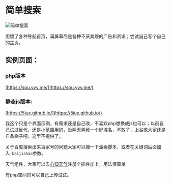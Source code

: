 # 简单搜索
![简单搜索](https://raw.githubusercontent.com/5iux/sou/master/img.gif)

用惯了各种导航首页，满屏幕尽是各种不厌其烦的广告和资讯；尝试自己写个自己的主页。

## 实例页面：
### php版本
[https://sou.yyv.me/](https://sou.yyv.me/) 
### 静态js版本:
[https://5iux.github.io/](https://5iux.github.io/) 

我这个只是个界面示例，有需求还是自己改，不喜欢php想换成js也可以；以前自己试过反代，还是小范围用的，没两天弄死一个好域名，不敢了，上谷歌大家还是自备梯子吧，这里不提供了。

关于百度搜索出来百家号的问题大家可以搜一下油猴脚本，或者在关键词后面加入`-baijiahao`参数。

天气组件，大家可以去[心知天气](https://www.seniverse.com/widget/)注册个插件加上，用法很简单

有php空间的可以自己上传试试。
